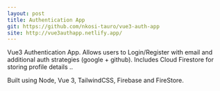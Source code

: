 ```yaml
---
layout: post
title: Authentication App
git: https://github.com/nkosi-tauro/vue3-auth-app
site: http://vue3authapp.netlify.app/
---
```


Vue3 Authentication App. Allows users to Login/Register with email and additional auth strategies (google + github). Includes Cloud Firestore for storing profile details ..

Built using Node, Vue 3, TailwindCSS, Firebase and FireStore.
